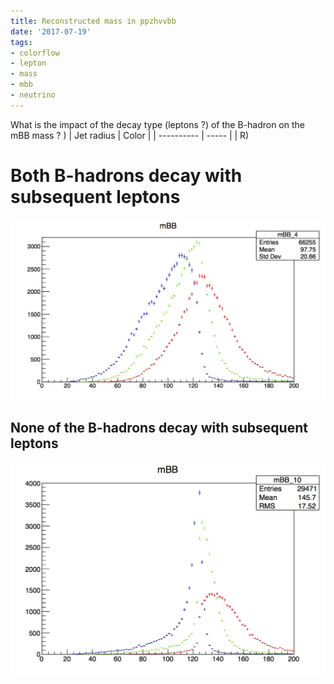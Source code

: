 ```yaml
---
title: Reconstructed mass in ppzhvvbb
date: '2017-07-19'
tags:
- colorflow
- lepton
- mass
- mbb
- neutrino
---
```

What is the impact of the decay type (leptons ?) of the B-hadron on the mBB mass ?
)
| Jet radius | Color |
| ---------- | ----- |
| R)
# Both B-hadrons decay with subsequent leptons
![mBB_allLep_ppzhvvbb.png](/images/q/334E875966C50F62DC1699809B28D412.png)
## None of the B-hadrons decay with subsequent leptons
![mBB_allHad_ppzhvvbb.png](/images/q/15AE173DD119ABEB0FAF372223100A48.png)
